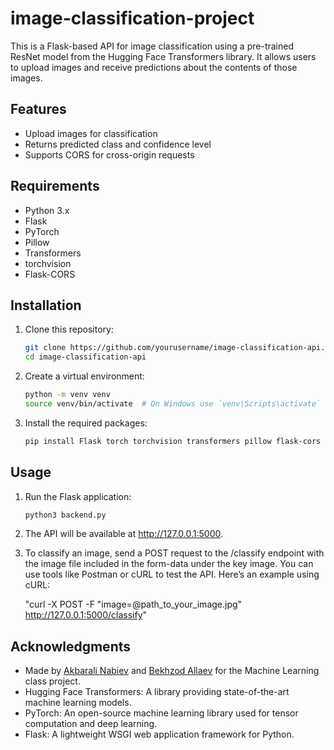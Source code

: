 # image-classification-project

This is a Flask-based API for image classification using a pre-trained ResNet model from the Hugging Face Transformers library. It allows users to upload images and receive predictions about the contents of those images.

## Features

- Upload images for classification
- Returns predicted class and confidence level
- Supports CORS for cross-origin requests

## Requirements

- Python 3.x
- Flask
- PyTorch
- Pillow
- Transformers
- torchvision
- Flask-CORS

## Installation

1. Clone this repository:
   ```bash
   git clone https://github.com/yourusername/image-classification-api.git
   cd image-classification-api

2. Create a virtual environment:
   ```bash
   python -m venv venv
   source venv/bin/activate  # On Windows use `venv\Scripts\activate`

3. Install the required packages:
   ```bash
   pip install Flask torch torchvision transformers pillow flask-cors

## Usage

1. Run the Flask application:
   ```bash
   python3 backend.py

2. The API will be available at http://127.0.0.1:5000.

3. To classify an image, send a POST request to the /classify endpoint with the image file included in the form-data under the key image. You can use tools like Postman or cURL to test the API. Here’s an example using cURL:

   "curl -X POST -F "image=@path_to_your_image.jpg" http://127.0.0.1:5000/classify"

## Acknowledgments

- Made by [Akbarali Nabiev](https://github.com/akbaralinabiev) and [Bekhzod Allaev](https://github.com/bekhzodallaev) for the Machine Learning class project.
- Hugging Face Transformers: A library providing state-of-the-art machine learning models.
- PyTorch: An open-source machine learning library used for tensor computation and deep learning.
- Flask: A lightweight WSGI web application framework for Python.
